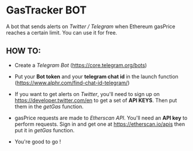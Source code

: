 # GasTracker BOT

A bot that sends alerts on *Twitter / Telegram* when Ethereum gasPrice reaches a certain limit. You can use it for free.

## HOW TO: 

* Create a *Telegram Bot* (https://core.telegram.org/bots)

* Put your **Bot token** and your **telegram chat id** in the launch function (https://www.alphr.com/find-chat-id-telegram/)

* If you want to get alerts on *Twitter*, you'll need to sign up on https://developer.twitter.com/en to get a set of **API KEYS**. Then put them in the *getGas* function.

* gasPrice requests are made to *Etherscan API*. You'll need an **API key** to perform requests. Sign in and get one at https://etherscan.io/apis then put it in *getGas* function.

* You're good to go !
